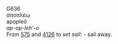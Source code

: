 <body>
  <p>G636<br>  ἀποπλέω  <br> apopleō  <br><i>ap-op-leh‘-o </i><br>From <a href="g0575.htm">575</a> and <a href="g4126.htm">4126</a>  to <i>set</i> <i>sail:</i> - sail away.<br></p>
 </body>